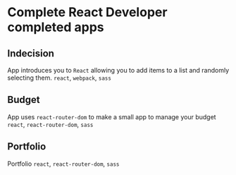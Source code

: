 # Complete React Developer completed apps

## Indecision
App introduces you to `React` allowing you to add items to a list and randomly selecting them.
`react`, `webpack`, `sass`

## Budget
App uses `react-router-dom` to make a small app to manage your budget
`react`, `react-router-dom`, `sass`

## Portfolio
Portfolio 
`react`, `react-router-dom`, `sass`
